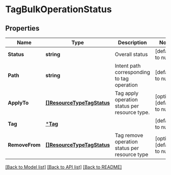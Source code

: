 # TagBulkOperationStatus

## Properties
Name | Type | Description | Notes
------------ | ------------- | ------------- | -------------
**Status** | **string** | Overall status | [default to null]
**Path** | **string** | Intent path corresponding to tag operation | [default to null]
**ApplyTo** | [**[]ResourceTypeTagStatus**](ResourceTypeTagStatus.md) | Tag apply operation status per resource type.  | [optional] [default to null]
**Tag** | [***Tag**](Tag.md) |  | [default to null]
**RemoveFrom** | [**[]ResourceTypeTagStatus**](ResourceTypeTagStatus.md) | Tag remove operation status per resource type  | [optional] [default to null]

[[Back to Model list]](../README.md#documentation-for-models) [[Back to API list]](../README.md#documentation-for-api-endpoints) [[Back to README]](../README.md)

